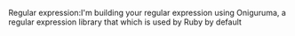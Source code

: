 Regular expression:I'm building your regular expression using Oniguruma, a regular expression library that which is used by Ruby by default

